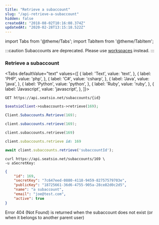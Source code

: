 ```yaml
---
title: "Retrieve a subaccount"
slug: "/api-retrieve-a-subaccount"
hidden: false
createdAt: "2018-08-02T10:16:08.374Z"
updatedAt: "2020-02-28T13:15:18.522Z"
---
```


import Tabs from '@theme/Tabs';
import TabItem from '@theme/TabItem';


:::caution 
Subaccounts are deprecated. Please use [workspaces](api-workspaces) instead.
:::

### Retrieve a subaccount



<Tabs 
  defaultValue="text"
  values={[
{ label: 'Text', value: 'text', },
{ label: 'PHP', value: 'php', },
{ label: 'C#', value: 'csharp', },
{ label: 'Java', value: 'java', },
{ label: 'Python', value: 'python', },
{ label: 'Ruby', value: 'ruby', },
{ label: 'Javascript', value: 'javascript', },
]}>
<TabItem value='text'>

```text
GET https://api.seatsio.net/subaccounts/{id}
```

</TabItem>
<TabItem value='php'>

```php
$seatsioClient->subaccounts->retrieve(169);
```

</TabItem>
<TabItem value='csharp'>

```csharp
Client.Subaccounts.Retrieve(169);
```

</TabItem>
<TabItem value='java'>

```java
client.subaccounts.retrieve(169);
```

</TabItem>
<TabItem value='python'>

```python
client.subaccounts.retrieve(169)
```

</TabItem>
<TabItem value='ruby'>

```ruby
client.subaccounts.retrieve id: 169

```

</TabItem>
<TabItem value='javascript'>

```javascript
await client.subaccounts.retrieve('subaccountId');
```

</TabItem>
</Tabs>





```curl
curl https://api.seatsio.net/subaccounts/169 \
-u aSecretKey:
```



```json
{
    "id": 169,
    "secretKey": "7c647eed-0880-4118-9459-82757579703e",
    "publicKey": "18725661-36d6-4755-905a-28ce82d0c2d5",
    "name": "a subaccount",
    "email": "joe@test.com",
    "active": true
}
```

Error 404 (Not Found) is returned when the subaccount does not exist (or when it belongs to another parent user)
